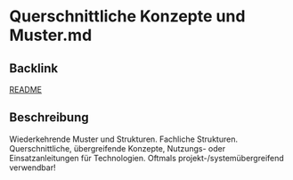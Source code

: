 # Querschnittliche Konzepte und Muster.md

## Backlink
[README](/README.md)

## Beschreibung
Wiederkehrende Muster und Strukturen. Fachliche Strukturen. Querschnittliche, übergreifende Konzepte, Nutzungs- oder Einsatzanleitungen für Technologien. Oftmals projekt-/systemübergreifend verwendbar!
